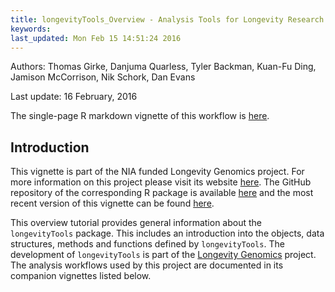 ```yaml
---
title: longevityTools_Overview - Analysis Tools for Longevity Research 
keywords: 
last_updated: Mon Feb 15 14:51:24 2016
---
```

Authors: Thomas Girke, Danjuma Quarless, Tyler Backman, Kuan-Fu Ding, Jamison McCorrison, Nik Schork, Dan Evans

Last update: 16 February, 2016 

The single-page R markdown vignette of this workflow is [here](https://htmlpreview.github.io/?https://github.com/tgirke/longevityTools/blob/master/vignettes/longevityTools.html).

## Introduction 
This vignette is part of the NIA funded Longevity Genomics project. For more information on this project please visit its 
website [here](http://www.longevitygenomics.org/projects/). The GitHub repository of the corresponding R package 
is available <a href="https://github.com/tgirke/longevityTools">here</a> and the most recent version of this 
vignette can be found <a href="https://htmlpreview.github.io/?https://github.com/tgirke/longevityTools/blob/master/vignettes/longevityTools.html">here</a>.

This overview tutorial provides general information about the `longevityTools` package.
This includes an introduction into the objects, data structures, methods and
functions defined by `longevityTools`. The development of `longevityTools` is part of the 
[Longevity Genomics](http://www.longevitygenomics.org/) project. 
The analysis workflows used by this project are documented in its companion vignettes listed below.



